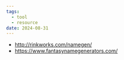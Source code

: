 ```yaml
---
tags:
  - tool
  - resource
date: 2024-08-31
---
```


- http://rinkworks.com/namegen/
- https://www.fantasynamegenerators.com/


